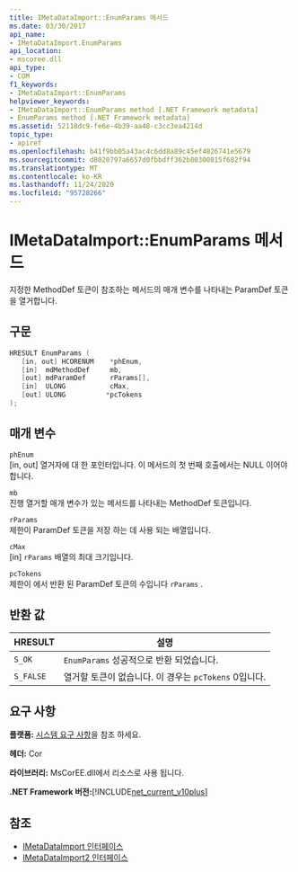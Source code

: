 ```yaml
---
title: IMetaDataImport::EnumParams 메서드
ms.date: 03/30/2017
api_name:
- IMetaDataImport.EnumParams
api_location:
- mscoree.dll
api_type:
- COM
f1_keywords:
- IMetaDataImport::EnumParams
helpviewer_keywords:
- IMetaDataImport::EnumParams method [.NET Framework metadata]
- EnumParams method [.NET Framework metadata]
ms.assetid: 52118dc9-fe6e-4b39-aa48-c3cc3ea4214d
topic_type:
- apiref
ms.openlocfilehash: b41f9bb05a43ac4c6dd8a89c45ef4826741e5679
ms.sourcegitcommit: d8020797a6657d0fbbdff362b80300815f682f94
ms.translationtype: MT
ms.contentlocale: ko-KR
ms.lasthandoff: 11/24/2020
ms.locfileid: "95728266"
---
```

# <a name="imetadataimportenumparams-method"></a>IMetaDataImport::EnumParams 메서드

지정한 MethodDef 토큰이 참조하는 메서드의 매개 변수를 나타내는 ParamDef 토큰을 열거합니다.  
  
## <a name="syntax"></a>구문  
  
```cpp  
HRESULT EnumParams (  
   [in, out] HCORENUM    *phEnum,  
   [in]  mdMethodDef     mb,  
   [out] mdParamDef      rParams[],  
   [in]  ULONG           cMax,  
   [out] ULONG          *pcTokens  
);  
```  
  
## <a name="parameters"></a>매개 변수  

 `phEnum`  
 [in, out] 열거자에 대 한 포인터입니다. 이 메서드의 첫 번째 호출에서는 NULL 이어야 합니다.  
  
 `mb`  
 진행 열거할 매개 변수가 있는 메서드를 나타내는 MethodDef 토큰입니다.  
  
 `rParams`  
 제한이 ParamDef 토큰을 저장 하는 데 사용 되는 배열입니다.  
  
 `cMax`  
 [in] `rParams` 배열의 최대 크기입니다.  
  
 `pcTokens`  
 제한이 에서 반환 된 ParamDef 토큰의 수입니다 `rParams` .  
  
## <a name="return-value"></a>반환 값  
  
|HRESULT|설명|  
|-------------|-----------------|  
|`S_OK`|`EnumParams` 성공적으로 반환 되었습니다.|  
|`S_FALSE`|열거할 토큰이 없습니다. 이 경우는 `pcTokens` 0입니다.|  
  
## <a name="requirements"></a>요구 사항  

 **플랫폼:** [시스템 요구 사항](../../get-started/system-requirements.md)을 참조 하세요.  
  
 **헤더:** Cor  
  
 **라이브러리:** MsCorEE.dll에서 리소스로 사용 됩니다.  
  
 **.NET Framework 버전:**[!INCLUDE[net_current_v10plus](../../../../includes/net-current-v10plus-md.md)]  
  
## <a name="see-also"></a>참조

- [IMetaDataImport 인터페이스](imetadataimport-interface.md)
- [IMetaDataImport2 인터페이스](imetadataimport2-interface.md)
